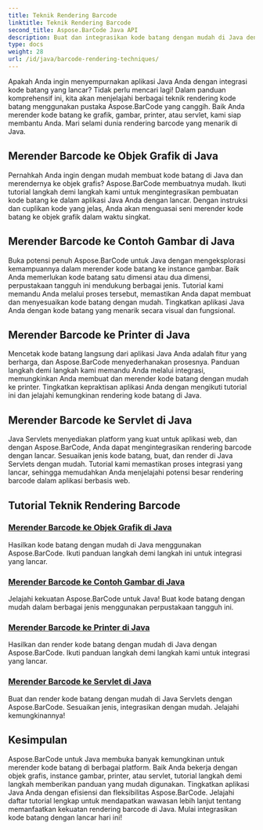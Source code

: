 ```yaml
---
title: Teknik Rendering Barcode
linktitle: Teknik Rendering Barcode
second_title: Aspose.BarCode Java API
description: Buat dan integrasikan kode batang dengan mudah di Java dengan Aspose.BarCode. Jelajahi tutorial langkah demi langkah untuk merender kode batang ke grafik, gambar, printer, dan servlet.
type: docs
weight: 28
url: /id/java/barcode-rendering-techniques/
---
```


Apakah Anda ingin menyempurnakan aplikasi Java Anda dengan integrasi kode batang yang lancar? Tidak perlu mencari lagi! Dalam panduan komprehensif ini, kita akan menjelajahi berbagai teknik rendering kode batang menggunakan pustaka Aspose.BarCode yang canggih. Baik Anda merender kode batang ke grafik, gambar, printer, atau servlet, kami siap membantu Anda. Mari selami dunia rendering barcode yang menarik di Java.

## Merender Barcode ke Objek Grafik di Java

Pernahkah Anda ingin dengan mudah membuat kode batang di Java dan merendernya ke objek grafis? Aspose.BarCode membuatnya mudah. Ikuti tutorial langkah demi langkah kami untuk mengintegrasikan pembuatan kode batang ke dalam aplikasi Java Anda dengan lancar. Dengan instruksi dan cuplikan kode yang jelas, Anda akan menguasai seni merender kode batang ke objek grafik dalam waktu singkat.

## Merender Barcode ke Contoh Gambar di Java

Buka potensi penuh Aspose.BarCode untuk Java dengan mengeksplorasi kemampuannya dalam merender kode batang ke instance gambar. Baik Anda memerlukan kode batang satu dimensi atau dua dimensi, perpustakaan tangguh ini mendukung berbagai jenis. Tutorial kami memandu Anda melalui proses tersebut, memastikan Anda dapat membuat dan menyesuaikan kode batang dengan mudah. Tingkatkan aplikasi Java Anda dengan kode batang yang menarik secara visual dan fungsional.

## Merender Barcode ke Printer di Java

Mencetak kode batang langsung dari aplikasi Java Anda adalah fitur yang berharga, dan Aspose.BarCode menyederhanakan prosesnya. Panduan langkah demi langkah kami memandu Anda melalui integrasi, memungkinkan Anda membuat dan merender kode batang dengan mudah ke printer. Tingkatkan kepraktisan aplikasi Anda dengan mengikuti tutorial ini dan jelajahi kemungkinan rendering kode batang di Java.

## Merender Barcode ke Servlet di Java

Java Servlets menyediakan platform yang kuat untuk aplikasi web, dan dengan Aspose.BarCode, Anda dapat mengintegrasikan rendering barcode dengan lancar. Sesuaikan jenis kode batang, buat, dan render di Java Servlets dengan mudah. Tutorial kami memastikan proses integrasi yang lancar, sehingga memudahkan Anda menjelajahi potensi besar rendering barcode dalam aplikasi berbasis web.

## Tutorial Teknik Rendering Barcode
### [Merender Barcode ke Objek Grafik di Java](./rendering-barcode-graphics-object/)
Hasilkan kode batang dengan mudah di Java menggunakan Aspose.BarCode. Ikuti panduan langkah demi langkah ini untuk integrasi yang lancar.
### [Merender Barcode ke Contoh Gambar di Java](./rendering-barcode-image-instance/)
Jelajahi kekuatan Aspose.BarCode untuk Java! Buat kode batang dengan mudah dalam berbagai jenis menggunakan perpustakaan tangguh ini.
### [Merender Barcode ke Printer di Java](./rendering-barcode-printer/)
Hasilkan dan render kode batang dengan mudah di Java dengan Aspose.BarCode. Ikuti panduan langkah demi langkah kami untuk integrasi yang lancar.
### [Merender Barcode ke Servlet di Java](./rendering-barcode-servlet/)
Buat dan render kode batang dengan mudah di Java Servlets dengan Aspose.BarCode. Sesuaikan jenis, integrasikan dengan mudah. Jelajahi kemungkinannya!

## Kesimpulan
Aspose.BarCode untuk Java membuka banyak kemungkinan untuk merender kode batang di berbagai platform. Baik Anda bekerja dengan objek grafis, instance gambar, printer, atau servlet, tutorial langkah demi langkah memberikan panduan yang mudah digunakan. Tingkatkan aplikasi Java Anda dengan efisiensi dan fleksibilitas Aspose.BarCode. Jelajahi daftar tutorial lengkap untuk mendapatkan wawasan lebih lanjut tentang memanfaatkan kekuatan rendering barcode di Java. Mulai integrasikan kode batang dengan lancar hari ini!